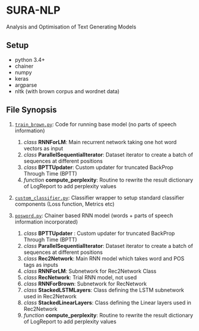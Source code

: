 # SURA-NLP
Analysis and Optimisation of Text Generating Models

## Setup

- python 3.4+
- chainer
- numpy
- keras
- argparse
- nltk (with brown corpus and wordnet data)

## File Synopsis

1. [`train_brown.py`](train_brown.py): Code for running base model (no parts of speech information)
    1. *class* **RNNForLM**: Main recurrent network taking one hot word vectors as input
    2. *class* **ParallelSequentialIterator**: Dataset iterator to create a batch of sequences at different positions
    3. *class* **BPTTUpdater**: Custom updater for truncated BackProp Through Time (BPTT)
    4. *function* **compute_perplexity**: Routine to rewrite the result dictionary of LogReport to add perplexity values

2. [`custom_classifier.py`](custom_classifier.py): Classifier wrapper to setup standard classifier components (Loss function, Metrics etc)
3. [`posword.py`](posword.py): Chainer based RNN model (words + parts of speech information incorporated)
    1. *class* **BPTTUpdater** : Custom updater for truncated BackProp Through Time (BPTT)
    2. *class* **ParallelSequentialIterator**: Dataset iterator to create a batch of sequences at different positions
    3. *class* **Rec2Network**: Main RNN model which takes word and POS tags as inputs
    4. *class* **RNNForLM**: Subnetwork for Rec2Network Class
    5. *class* **RecNetwork**: Trial RNN model, not used
    6. *class* **RNNForBrown**: Subnetwork for RecNetwork
    7. *class* **StackedLSTMLayers**: Class defining the LSTM subnetwork used in Rec2Network
    8. *class* **StackedLinearLayers**: Class defining the Linear layers used in Rec2Network
    9. *function* **compute_perplexity**: Routine to rewrite the result dictionary of LogReport to add perplexity values
